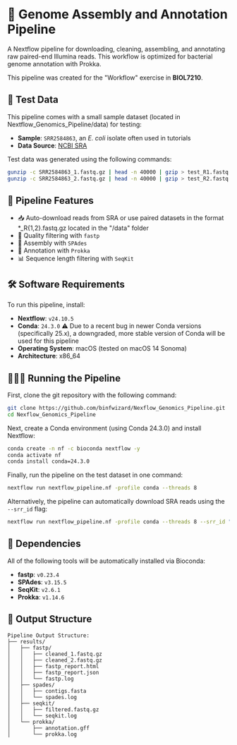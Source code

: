 # 🧬 Genome Assembly and Annotation Pipeline 

A Nextflow pipeline for downloading, cleaning, assembling, and annotating raw paired-end Illumina reads. This workflow is optimized for bacterial genome annotation with Prokka.

This pipeline was created for the "Workflow" exercise in **BIOL7210**.

## 📂 Test Data

This pipeline comes with a small sample dataset (located in Nextflow_Genomics_Pipeline/data) for testing:
- **Sample**: `SRR2584863`, an *E. coli* isolate often used in tutorials 
- **Data Source**: [NCBI SRA](https://www.ncbi.nlm.nih.gov/sra/SRR2584863)

Test data was generated using the following commands:

```bash
gunzip -c SRR2584863_1.fastq.gz | head -n 40000 | gzip > test_R1.fastq.gz
gunzip -c SRR2584863_2.fastq.gz | head -n 40000 | gzip > test_R2.fastq.gz
```

## 🚀 Pipeline Features

- 📥 Auto-download reads from SRA or use paired datasets in the format *_R{1,2}.fastq.gz located in the "/data" folder
- 🧼 Quality filtering with `fastp`
- 🧬 Assembly with `SPAdes`
- 🧬 Annotation with `Prokka`
- 📊 Sequence length filtering with `SeqKit`


## 🛠️ Software Requirements

To run this pipeline, install:

- **Nextflow**: `v24.10.5`
- **Conda**: `24.3.0` ⚠️ Due to a recent bug in newer Conda versions (specifically 25.x), a downgraded, more stable version of Conda will be used for this pipeline
- **Operating System**: macOS (tested on macOS 14 Sonoma)
- **Architecture**: x86_64

## 🏃‍♀️💨 Running the Pipeline 
First, clone the git repository with the following command:

```bash
git clone https://github.com/binfwizard/Nexflow_Genomics_Pipeline.git
cd Nexflow_Genomics_Pipeline
```
Next, create a Conda environment (using Conda 24.3.0) and install Nextflow:

```bash
conda create -n nf -c bioconda nextflow -y
conda activate nf
conda install conda=24.3.0
```

Finally, run the pipeline on the test dataset in one command:

```bash
nextflow run nextflow_pipeline.nf -profile conda --threads 8
```

Alternatively, the pipeline can automatically download SRA reads using the `--srr_id` flag: 

```bash
nextflow run nextflow_pipeline.nf -profile conda --threads 8 --srr_id "SRR2584863"
```

## 🔗 Dependencies
All of the following tools will be automatically installed via Bioconda:
- **fastp**: `v0.23.4`
- **SPAdes**: `v3.15.5`
- **SeqKit**: `v2.6.1`
- **Prokka**: `v1.14.6`

## 📝 Output Structure 

```
Pipeline Output Structure:
├── results/
│   ├── fastp/
│   │   ├── cleaned_1.fastq.gz
│   │   ├── cleaned_2.fastq.gz
│   │   ├── fastp_report.html
│   │   ├── fastp_report.json
│   │   └── fastp.log
│   ├── spades/
│   │   ├── contigs.fasta
│   │   └── spades.log
│   ├── seqkit/
│   │   ├── filtered.fastq.gz
│   │   └── seqkit.log
│   └── prokka/
│       ├── annotation.gff
│       └── prokka.log
```

